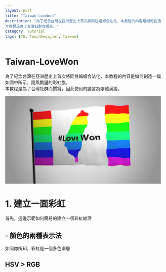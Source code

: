 ```yaml
---
layout: post
title: "Taiwan-LoveWon"
description: "為了紀念台灣在亞洲歷史上首次將同性婚姻合法化，本教程的內容是如何創造一幅如圖中所示，隨風飄盪的彩虹旗。  
本教程是為了台灣社群而撰寫，"
category: Tutorial
tags: [TD, TouchDesigner, Taiwan]
---
```

# Taiwan-LoveWon
為了紀念台灣在亞洲歷史上首次將同性婚姻合法化，本教程的內容是如何創造一幅如圖中所示，隨風飄盪的彩虹旗。  
本教程是為了台灣社群而撰寫，因此使用的語言為繁體漢語。

![rainbow flag](screenshots/bg.jpeg)

# 1. 建立一面彩虹 
首先，這邊示範如何簡易的建立一個彩虹紋理

## - 顏色的兩種表示法 ##

如同你所知，彩虹是一個多色漸層

## HSV > RGB
